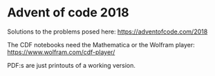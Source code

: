 # Advent of code 2018

Solutions to the problems posed here: https://adventofcode.com/2018

The CDF notebooks need the Mathematica or the Wolfram player: https://www.wolfram.com/cdf-player/

PDF:s are just printouts of a working version.
